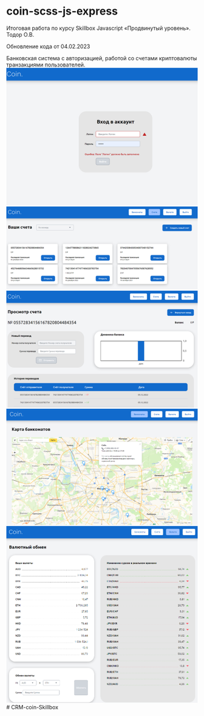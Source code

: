 # coin-scss-js-express
Итоговая работа по курсу Skillbox Javascript «Продвинутый уровень». Тодор О.В.

Обновление кода от 04.02.2023

Банковская система с авторизацией, работой со счетами криптовалюты транзакциями пользователей.
![Login preview](./preview/login.png)
![Accounts preview](./preview/accounts.png)
![Account preview](./preview/account.png)
![Banks preview](./preview/banks.png)
![Currency preview](./preview/currency.png)# CRM-coin-Skillbox
